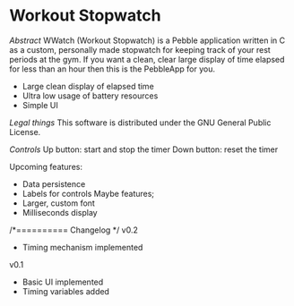 Workout Stopwatch
=======

*Abstract*
WWatch (Workout Stopwatch) is a Pebble application written in C as a custom, personally made stopwatch for keeping track of your rest periods at the gym. If you want a clean, clear large display of time elapsed for less than an hour then this is the PebbleApp for you.

 - Large clean display of elapsed time
 - Ultra low usage of battery resources
 - Simple UI

*Legal things*
This software is distributed under the GNU General Public License.

*Controls*
Up button: start and stop the timer
Down button: reset the timer

Upcoming features:
 - Data persistence
 - Labels for controls
Maybe features;
 - Larger, custom font
 - Milliseconds display

/*==========
 Changelog */
v0.2
 - Timing mechanism implemented
 
v0.1
 - Basic UI implemented
 - Timing variables added
